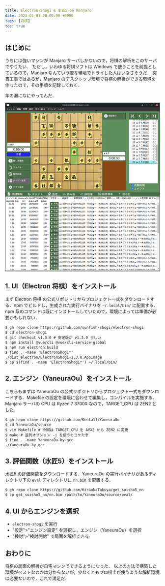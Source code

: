 ```yaml
---
title: Electron-Shogi & 水匠5 on Manjaro
date: 2023-01-01 00:00:00 +0900
tags: [将棋]
toc: true
---
```

## はじめに

うちには強いマシンが Manjaro サーバしかないので，将棋の解析をこのサーバでやりたい．
ただし，いわゆる将棋ソフトは Windows で使うことを前提としているので，Manjaro なんていう変な環境でトライした人はいなさそうだ．
突貫工事ではあるが，Manjaro のデスクトップ環境で将棋の解析ができる環境を作ったので，その手順を記録しておく．

年の瀬になにやってんだ．

![Electron 将棋](shogi-on-manjaro.png "Electron 将棋 と 水匠5 で解析している様子")

## 1. UI（Electron 将棋）をインストール

まず Electron 将棋 の公式リポジトリからプロジェクト一式をダウンロードする．npm でビルドし，生成された実行バイナリを `~/.local/bin/` に配置する．npm 系のコマンドは既にインストールしていたので，環境によっては準備が必要かもしれない．

```shell
$ gh repo clone https://github.com/sunfish-shogi/electron-shogi
$ cd electron-shogi
$ git checkout v1.3.0 # 安定版が v1.3.0 らしい
$ npm install @vue/cli @vue/cli-service-global
$ npm run electron:build
$ find . -name 'ElectronShogi*'
./dist_electron/ElectronShogi-1.3.0.AppImage
$ cp $(find . -name 'ElectronShogi*') ~/.local/bin/
```

## 2. エンジン（YaneuraOu）をインストール

こちらもまずは YaneuraOu の公式リポジトリからプロジェクト一式をダウンロードする．Makefile の設定を環境に合わせて編集し，コンパイルを実施する．
Manjaro サーバの CPU は Ryzen 7 3700X なので，TARGET\_CPU は ZEN2 とした．

```shell
$ gh repo clone https://github.com/Kenta11/YaneuraOu
$ cd YaneuraOu/source
$ vim Makefile # 今回は TARGET_CPU を AVX2 から ZEN2 に変更
$ make # 並列オプション -j を使うとコケたぞ
$ find . -name YaneuraOu-by-gcc
./YaneuraOu-by-gcc
```

## 3. 評価関数（水匠5）をインストール

水匠5 の評価関数をダウンロードする．YaneuraOu の実行バイナリがあるディレクトリ下の `eval` ディレクトリに `nn.bin` を配置する．

```shell
$ gh repo clone https://github.com/HiraokaTakuya/get_suisho5_nn
$ cp get_suisho5_nn/nn.bin /path/to/YaneuraOu/source/eval/
```

## 4. UI からエンジンを選択

- `electron-shogi` を実行
- "設定">"エンジン設定" を選択し，エンジン（YaneuraOu）を選択
- "検討">"検討開始" で局面を解析できる

## おわりに

将棋の局面の解析が自宅マシンでできるようになった．
以上の方法で構築した環境がベストなのかは分からないが，少なくともプロ棋士が使うような解析環境は必要ないので，これで満足だ．

